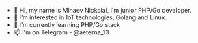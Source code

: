 - 👋 Hi, my name is Minaev Nickolai, i'm junior PHP/Go developer.
- 👀 I’m interested in IoT technologies, Golang and Linux.
- 🌱 I’m currently learning PHP/Go stack
- 📫 I'm on Telegram - @aeterna_13

<!---
minaeffnickolaj/minaeffnickolaj is a ✨ special ✨ repository because its `README.md` (this file) appears on your GitHub profile.
You can click the Preview link to take a look at your changes.
--->
